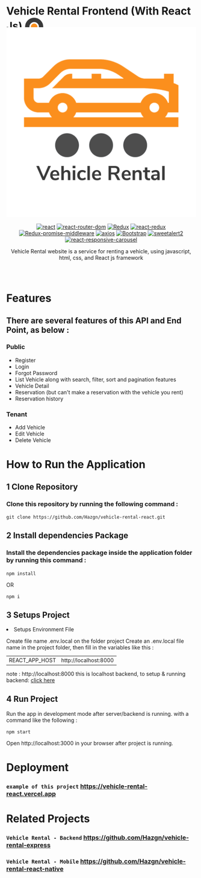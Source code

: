 # Vehicle Rental Frontend (With React Js) <img src='./src/assets/img/vehicleRentalIcon.png' height='50' align='center' />

<div style="text-align:center;position:relative; bottom:43px" align="center">
<img src='./src/assets/gif/vehicleRentalLoading.gif' width='auto' />

[![react](https://img.shields.io/npm/v/react?label=react)](https://reactjs.org)
[![react-router-dom](https://img.shields.io/badge/react--router--dom-6.2.1-blue)](https://www.npmjs.com/package/react-router-dom)
[![Redux](https://img.shields.io/npm/v/redux?label=redux)](https://www.npmjs.com/package/redux)
[![react-redux](https://img.shields.io/badge/react--redux-7.2.6-blue)](https://www.npmjs.com/package/react-redux)
[![Redux-promise-middleware](https://img.shields.io/npm/v/redux-promise-middleware?label=redux-promise-middleware)](https://www.npmjs.com/package/redux-promise-middleware)
[![axios](https://img.shields.io/badge/axios-0.24.0-blue)](https://www.npmjs.com/package/axios)
[![Bootstrap](https://img.shields.io/npm/v/bootstrap?label=bootstrap)](https://www.npmjs.com/package/bootstrap)
[![sweetalert2](https://img.shields.io/npm/v/sweetalert2?label=sweetalert2)](https://www.npmjs.com/package/sweetalert2)
[![react-responsive-carousel](https://img.shields.io/npm/v/react-responsive-carousel?label=react-responsive-carousel)](https://www.npmjs.com/package/react-responsive-carousel)

Vehicle Rental website is a service for renting a vehicle, using javascript, html, css, and
React js framework

</div>

# Features

## There are several features of this API and End Point, as below :

### Public

<ul>
<li>Register</li>
<li>Login</li>
<li>Forgot Password</li>
<li>List Vehicle along with search, filter, sort and pagination features</li>
<li>Vehicle Detail</li>
<li>Reservation (but can't make a reservation with the vehicle you rent)</li>
<li>Reservation history</li>
</ul>

### Tenant

<ul>
<li>Add Vehicle</li>
<li>Edit Vehicle</li>
<li>Delete Vehicle</li>
</ul>

# How to Run the Application

## 1 Clone Repository

### Clone this repository by running the following command :

```
git clone https://github.com/Hazgn/vehicle-rental-react.git
```

## 2 Install dependencies Package

### Install the dependencies package inside the application folder by running this command :

```
npm install
```

OR

```
npm i
```

## 3 Setups Project

<li>Setups Environment File</li>
<p>
Create file name .env.local on the folder project
Create an .env.local file name in the project folder, then fill in the variables like this :
</p>

<table>
<tr>
<td>REACT_APP_HOST</td>
<td>http://localhost:8000</td>
</tr>
</table>

note : http://localhost:8000 this is localhost backend, to setup & running backend: <a href='https://github.com/Hazgn/vehicle-rental-express'>click here</a>

## 4 Run Project

Run the app in development mode after server/backend is running. with a command like the following :

```
npm start
```

Open http://localhost:3000 in your browser after project is running.

# Deployment

### `example of this project` <https://vehicle-rental-react.vercel.app>

# Related Projects

### `Vehicle Rental - Backend` <https://github.com/Hazgn/vehicle-rental-express>

### `Vehicle Rental - Mobile` <https://github.com/Hazgn/vehicle-rental-react-native>
